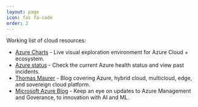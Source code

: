 ```yaml
---
layout: page
icon: fas fa-code
order: 2
---
```


Working list of cloud resources:


- <a href="https://azurecharts.com/" target="_blank">Azure Charts</a> - Live visual exploration environment for Azure Cloud + ecosystem.
- <a href="https://azure.status.microsoft/en-us/status/)" target="_blank">Azure status</a> - Check the current Azure health status and view past incidents.
- <a href="https://www.thomasmaurer.ch/)" target="_blank">Thomas Maurer</a> - Blog covering Azure, hybrid cloud, multicloud, edge, and sovereign cloud platform.
- <a href="https://azure.microsoft.com/en-us/blog/)" target="_blank">Microsoft Azure Blog</a> - Keep an eye on updates to Azure Management and Goverance, to innovation with AI and ML.


<!-- 

Azure Info Hub https://azureinfohub.azurewebsites.net/?WT.mc_id=other-azuredevtips-azureappsdev#Home

Sample Code from Microsoft Developer Tools https://learn.microsoft.com/en-us/samples/browse/?expanded=aspnet%2Cazure

Azure updates https://azure.microsoft.com/en-gb/updates?WT.mc_id=azure-azuredevtips-azureappsdev


Service Heath https://azure.microsoft.com/en-gb/get-started/azure-portal/service-health/?WT.mc_id=azure-azuredevtips-azureappsdev

Azrue on Microsoft learn https://learn.microsoft.com/en-us/azure/?product=popular

Cloud Direct's Youtube channel can be found here [YouTube](https://www.youtube.com/@CloudDirectUK).

## Unleash your potential with Microsoft’s FY26 funding

{% include embed/youtube.html id='lMg5tH2mrMc' %}

-->

